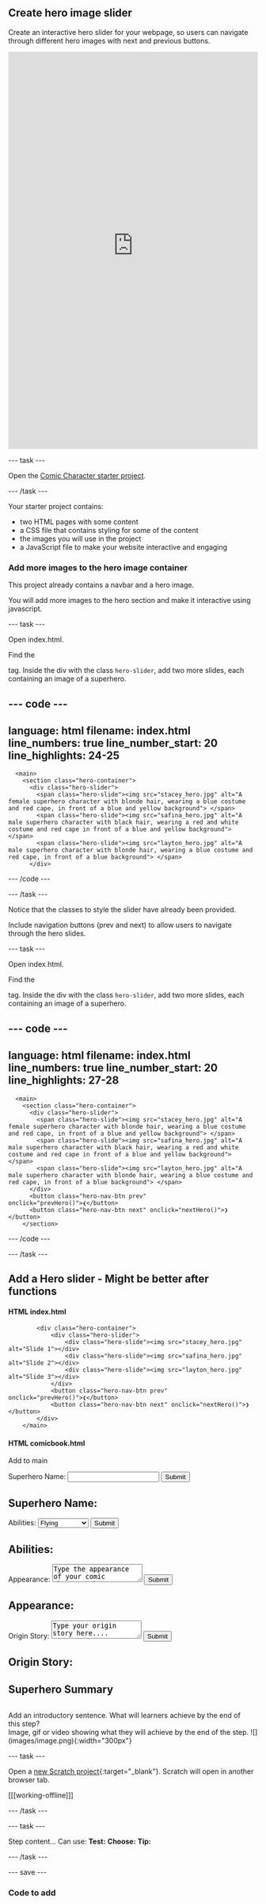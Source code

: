 ## Create hero image slider


Create an interactive hero slider for your webpage, so users can navigate through different hero images with next and previous buttons.
<iframe src="https://staging-editor.raspberrypi.org/en/embed/viewer/comic-character-step2" width="100%" height="800" frameborder="0" marginwidth="0" marginheight="0" allowfullscreen> </iframe>

--- task ---

Open the [Comic Character starter project](https://staging-editor.raspberrypi.org/en/projects/comic-character-starter).

--- /task ---

Your starter project contains:
+ two HTML pages with some content
+ a CSS file that contains styling for some of the content
+ the images you will use in the project
+ a JavaScript file to make your website interactive and engaging

### Add more images to the hero image container

This project already contains a navbar and a hero image. 

You will add more images to the hero section and make it interactive using javascript.

--- task ---

Open index.html.

Find the <main> tag. Inside the div with the class `hero-slider`, add two more slides, each containing an image of a superhero. 

--- code ---
---
language: html
filename: index.html
line_numbers: true
line_number_start: 20
line_highlights: 24-25
---

      <main>
        <section class="hero-container">
          <div class="hero-slider">
            <span class="hero-slide"><img src="stacey_hero.jpg" alt="A female superhero character with blonde hair, wearing a blue costume and red cape, in front of a blue and yellow background"> </span>
            <span class="hero-slide"><img src="safina_hero.jpg" alt="A male superhero character with black hair, wearing a red and white costume and red cape in front of a blue and yellow background"> </span>
            <span class="hero-slide"><img src="layton_hero.jpg" alt="A male superhero character with blonde hair, wearing a blue costume and red cape, in front of a blue background"> </span>
          </div>

--- /code ---

--- /task ---

Notice that the classes to style the slider have already been provided.

Include navigation buttons (prev and next) to allow users to navigate through the hero slides.

--- task ---

Open index.html.

Find the <main> tag. Inside the div with the class `hero-slider`, add two more slides, each containing an image of a superhero. 

--- code ---
---
language: html
filename: index.html
line_numbers: true
line_number_start: 20
line_highlights: 27-28
---

      <main>
        <section class="hero-container">
          <div class="hero-slider">
            <span class="hero-slide"><img src="stacey_hero.jpg" alt="A female superhero character with blonde hair, wearing a blue costume and red cape, in front of a blue and yellow background"> </span>
            <span class="hero-slide"><img src="safina_hero.jpg" alt="A male superhero character with black hair, wearing a red and white costume and red cape in front of a blue and yellow background"> </span>
            <span class="hero-slide"><img src="layton_hero.jpg" alt="A male superhero character with blonde hair, wearing a blue costume and red cape, in front of a blue background"> </span>
          </div>
          <button class="hero-nav-btn prev" onclick="prevHero()">❮</button>
          <button class="hero-nav-btn next" onclick="nextHero()">❯</button>
        </section>

--- /code ---

--- /task ---

## Add a Hero slider - Might be better after functions

#### HTML index.html
<main>

            <div class="hero-container">
                <div class="hero-slider">
                    <div class="hero-slide"><img src="stacey_hero.jpg" alt="Slide 1"></div>
                    <div class="hero-slide"><img src="safina_hero.jpg" alt="Slide 2"></div>
                    <div class="hero-slide"><img src="layton_hero.jpg" alt="Slide 3"></div>
                </div>
                <button class="hero-nav-btn prev" onclick="prevHero()">❮</button>
                <button class="hero-nav-btn next" onclick="nextHero()">❯</button>
            </div>
        </main>


#### HTML comicbook.html
Add to main
<section>
            <div class="character-sheet">
                <div class="name-section">
                <div id="name-input">
                    <label>Superhero Name:</label>
                    <input type="text" id="name">
                    <button onclick="changeDisplay('name')">Submit</button>
                </div>
                <div id="name-display">
                    <h2>Superhero Name:</h2>
                    <span id="name-span"></span>
                </div>
            </div>
            <div class="class-section">
                <div id="class-input">
                    <label>Abilities:</label>
                    <select id="class">
                        <option value="Flight">Flying</option>
                        <option value="XXL Strength">XXL Strength</option>
                        <option value="Fire">Fire</option>
                        <option value="Ice">Ice</option>
                        <option value="Laser Rays">Laser Rays</option>
                        <option value="Telepathy">Telepathy</option>
                        <option value="Visions">Visions</option>
                        <option value="Stretch">Stretch</option>
                        <option value="Invisibility">Invisibility</option>
                        <option value="Shapeshift">Shapeshift</option>
                        <option value="Super speed">Speedstar</option>
                        <option value="Magic">Magic</option>
                        <option value="Time hop">Time travel</option>
                    </select>
                    <button onclick="changeDisplay('class')">Submit</button>
                </div>
                <div id="class-display">
                    <h2>Abilities:</h2>
                    <span id="class-span"></span>
                </div>
            </div>
            <div class="description-section">
                <div id="description-input">
                    <label>Appearance: </label> 
                    <textarea id="description">Type the appearance of your comic character here....</textarea>
                    <button onclick="changeDisplay('description')">Submit</button>
                </div>
                <div id="description-display">
                    <h2>Appearance:</h2>
                    <span id="description-span"></span>
                </div>
            </div>
            <div class="origin-section">
                <div id="origin-input">
                    <label>Origin Story: </label> 
                    <textarea id="origin">Type your origin story here....</textarea>
                    <button onclick="changeDisplay('origin')">Submit</button>
                </div>
                <div id="origin-display">
                    <h2>Origin Story:</h2>
                    <span id="origin-span"></span>
                </div>
            </div>
        </section>
        <section id="summary-section">
            <h2>Superhero Summary</h2>
            <p id="summary-paragraph"></p>
        </section>


~~~

~~~

<div style="display: flex; flex-wrap: wrap">
<div style="flex-basis: 200px; flex-grow: 1; margin-right: 15px;">
Add an introductory sentence. What will learners achieve by the end of this step?
</div>
<div>
Image, gif or video showing what they will achieve by the end of the step. ![](images/image.png){:width="300px"}
</div>
</div>

--- task ---

Open a [new Scratch project](http://rpf.io/scratch-new){:target="_blank"}. Scratch will open in another browser tab.

[[[working-offline]]]

--- /task ---

--- task ---

Step content... 
Can use:
**Test:**
**Choose:**
**Tip:**

--- /task ---

--- save ---

### Code to add

